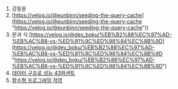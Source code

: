 1. 강동윤 
2. [https://velog.io/@eunbinn/seeding-the-query-cache](https://velog.io/@eunbinn/seeding-the-query-cache "https://velog.io/@eunbinn/seeding-the-query-cache"))
3. 문과 식  [https://velog.io/@dev_boku/%EB%B2%88%EC%97%AD-%EB%AC%B8-vs-%ED%91%9C%ED%98%84%EC%8B%9D](https://velog.io/@dev_boku/%EB%B2%88%EC%97%AD-%EB%AC%B8-vs-%ED%91%9C%ED%98%84%EC%8B%9D "https://velog.io/@dev_boku/%EB%B2%88%EC%97%AD-%EB%AC%B8-vs-%ED%91%9C%ED%98%84%EC%8B%9D")
4. [데이터 구조로 성능 43퍼센트 ](https://velog.io/@lky5697/react-junior-code-review-and-refactoring "https://velog.io/@lky5697/react-junior-code-review-and-refactoring")
5. [함수형 프로그래밍 적영](https://boostbrothers.github.io/functional-programming/)
